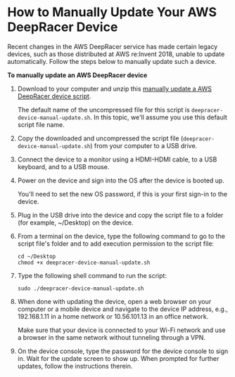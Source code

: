 # How to Manually Update Your AWS DeepRacer Device<a name="deepracer-troubleshooting-manual-update-device"></a>

Recent changes in the AWS DeepRacer service has made certain legacy devices, such as those distributed at AWS re:Invent 2018, unable to update automatically\. Follow the steps below to manually update such a device\. 

**To manually update an AWS DeepRacer device**

1. Download to your computer and unzip this [manually update a AWS DeepRacer device script](samples/deepracer-device-manual-update.sh.zip)\.

   The default name of the uncompressed file for this script is `deepracer-device-manual-update.sh`\. In this topic, we'll assume you use this default script file name\.

1. Copy the downloaded and uncompressed the script file \(`deepracer-device-manual-update.sh`\) from your computer to a USB drive\. 

1.  Connect the device to a monitor using a HDMI\-HDMI cable, to a USB keyboard, and to a USB mouse\. 

1. Power on the device and sign into the OS after the device is booted up\. 

   You'll need to set the new OS password, if this is your first sign\-in to the device\.

1. Plug in the USB drive into the device and copy the script file to a folder \(for example, \~/Desktop\) on the device\. 

1. From a terminal on the device, type the following command to go to the script file's folder and to add execution permission to the script file: 

   ```
   cd ~/Desktop
   chmod +x deepracer-device-manual-update.sh
   ```

1. Type the following shell command to run the script: 

   ```
   sudo ./deepracer-device-manual-update.sh
   ```

1. When done with updating the device, open a web browser on your computer or a mobile device and navigate to the device IP address, e\.g\., 192\.168\.1\.11 in a home network or 10\.56\.101\.13 in an office network\.

   Make sure that your device is connected to your Wi\-Fi network and use a browser in the same network without tunneling through a VPN\.

1.  On the device console, type the password for the device console to sign in\. Wait for the update screen to show up\. When prompted for further updates, follow the instructions therein\. 

